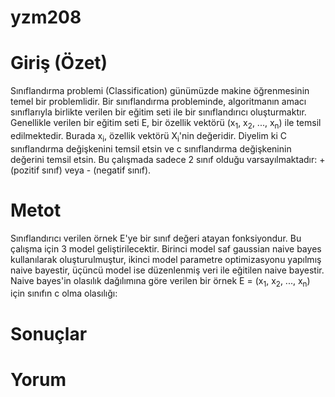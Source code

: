 # yzm208

# Giriş (Özet)
Sınıflandırma problemi (Classification) günümüzde makine öğrenmesinin temel bir problemlidir. Bir sınıflandırma probleminde, algoritmanın amacı sınıflarıyla birlikte verilen bir eğitim seti ile bir sınıflandırıcı oluşturmaktır. Genellikle verilen bir eğitim seti E, bir özellik vektörü (x<sub>1</sub>, x<sub>2</sub>, ..., x<sub>n</sub>) ile temsil edilmektedir. Burada x<sub>i</sub>, özellik vektörü X<sub>i</sub>'nin değeridir. Diyelim ki C sınıflandırma değişkenini temsil etsin ve c sınıflandırma değişkeninin değerini temsil etsin. Bu çalışmada sadece 2 sınıf olduğu varsayılmaktadır: + (pozitif sınıf) veya - (negatif sınıf).

# Metot
Sınıflandırıcı verilen örnek E'ye bir sınıf değeri atayan fonksiyondur. Bu çalışma için 3 model geliştirilecektir. Birinci model saf gaussian naive bayes kullanılarak oluşturulmuştur, ikinci model parametre optimizasyonu yapılmış naive bayestir, üçüncü model ise düzenlenmiş veri ile eğitilen naive bayestir. Naive bayes'in olasılık dağılımına göre verilen bir örnek E = (x<sub>1</sub>, x<sub>2</sub>, ..., x<sub>n</sub>) için sınıfın c olma olasılığı:<br/>

# Sonuçlar

# Yorum

